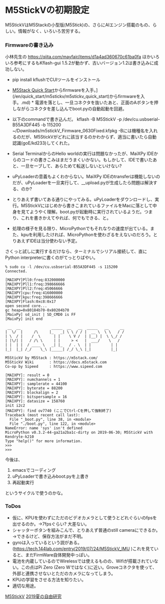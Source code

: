 # M5StickVの初期設定

M5StickVはM5Stackの小型版(M5Stick)の、さらにAIエンジン搭載のもの、らしい。情報がなく、いろいろ苦労する。



### Firmwareの書き込み

小林先生の https://qiita.com/mayfair/items/d1a4ad360670c61ba0fa ほかいろいろ参考にするもKflash-gui 1.5.2が動かず、古いバージョン1.2は書き込みに成功しない。




* pip install kflushでCUIツールをインストール
* [M5Stack Quick Start](https://docs.m5stack.com/[/en/quick_start/m5stickv/m5stickv_quick_start)からfirmwareを入手。](/en/quick_start/m5stickv/m5stickv_quick_start)からfirmwareを入手。.md) * 電源を落とし、一旦コネクタを抜いたあと、正面のAボタンを押しながらコネクタを差し込んでboot.pyの自動起動を回避。
* 以下のcommandで書き込んだ。
        kflash -B M5StickV  -p /dev/cu.usbserial-B55A3DF445 -b 115200 ~/Downloads/m5stickV_Firmware_0630Fixed.kfpkg 
       -Bには機種名を入れるのだが、M5StickVがどれに該当するのかわからず、適当に書いたら自動認識(goE/kd233)してくれた。

* Serial TerminalからのHello worldの実行は問題なかったが、MaiXPy IDEからのコードの書きこみはまだうまくいかない。もしかして、IDEで書いたあと、一旦セーブして、あらためて転送しないといけない?
* uPyLoaderの意義もよくわからない。MaiXPy IDEのtransferは機能しないのだが、uPyLoaderを一旦実行して、__upload.pyが生成したら問題は解決する、のか? 
* とりあえず書いてある通りにやってみる。uPyLoaderをダウンロードし、実行。M5StickVにはじめから書きこまれているファイルをMacに落として中身を見てようやく理解。boot.pyが起動時に実行されているようだ。つまり、これを書きかえてやれば、何でもできる、と。
* 処理の様子を見る限り、MicroPythonでもそれなりの速度が出ている。また、kpuを利用したければ、MicroPythonを使わざるをえないのだろう。とりあえずIDEは当分使わない予定。



さくっと試しに実行するだけなら、ターミナルでシリアル接続して、直にPython interpreterに書くのがてっとりばやい。

    % sudo cu -l /dev/cu.usbserial-B55A3DF445 -s 115200
    Connected.
    
    [MAIXPY]Pll0:freq:832000000
    [MAIXPY]Pll1:freq:398666666
    [MAIXPY]Pll2:freq:45066666
    [MAIXPY]cpu:freq:416000000
    [MAIXPY]kpu:freq:398666666
    [MAIXPY]Flash:0xc8:0x17
    open second core...
    gc heap=0x80184b70-0x80204b70
    [MaixPy] sd_init | SD_CMD0 is FF
    [MaixPy] init end
    
     __  __              _____  __   __  _____   __     __
    |  \/  |     /\     |_   _| \ \ / / |  __ \  \ \   / /
    | \  / |    /  \      | |    \ V /  | |__) |  \ \_/ /
    | |\/| |   / /\ \     | |     > <   |  ___/    \   /
    | |  | |  / ____ \   _| |_   / . \  | |         | |
    |_|  |_| /_/    \_\ |_____| /_/ \_\ |_|         |_|
    
    M5StickV by M5Stack : https://m5stack.com/
    M5StickV Wiki       : https://docs.m5stack.com
    Co-op by Sipeed     : https://www.sipeed.com
    
    [MAIXPY]: result = 0
    [MAIXPY]: numchannels = 1
    [MAIXPY]: samplerate = 44100
    [MAIXPY]: byterate = 88200
    [MAIXPY]: blockalign = 2
    [MAIXPY]: bitspersample = 16
    [MAIXPY]: datasize = 158760
    init i2c2
    [MAIXPY]: find ov7740 (ここでCtrl-Cを押して強制終了)
    Traceback (most recent call last):
      File "_boot.py", line 38, in <module>
      File "./boot.py", line 122, in <module>
    NameError: name 'sys' isn't defined
    MicroPython v0.3.2-44-ga21a2ba1c-dirty on 2019-06-30; M5StickV with Kendryte-k210
    Type "help()" for more information.
    >>> 
    >>> 
    

今後は、


1. emacsでコーディング
2. uPyLoaderで書き込みboot.pyを上書き
3. 再起動実行

というサイクルで使うのかな。



### ToDos


* 仮に、KPUを使わずにただのビデオカメラとして使うとどれぐらいのfpsを出せるのか。→7fpsぐらい? 大差ない。
* シャッターボタンを組みこんで、とりあえず普通のstill cameraにできるか。→できるけど、保存方法がまだ不明。
* gyroは入っているという説がある。(https://tech.144lab.com/entry/2019/07/24/M5StickV_IMU )これを見ていると、まだFirmWare自体開発中っぽい。
* 電池を内蔵しているのでWirelessでは使えるものの、Wifiが搭載されていない。この点はPi Zero (Zero Wではなく)に近い。Groveコネクタを使って、外部と連携させないとただのカメラになってしまう。
* KPUの学習をさせる方法を知りたい。
* 適切な用途。



[M5StickV](M5StickV.md) [2019夏の自由研究](2019夏の自由研究.md) 



